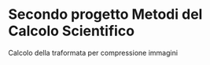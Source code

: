# Secondo progetto Metodi del Calcolo Scientifico
Calcolo della traformata per compressione immagini
